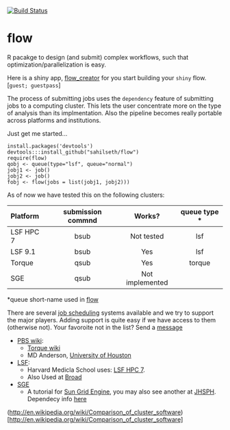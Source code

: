 [![Build Status](https://travis-ci.org/sahilseth/flow.png)](https://travis-ci.org/sahilseth/flow)

flow
======

R pacakge to design (and submit) complex workflows, such that optimization/parallelization is easy.

Here is a shiny app, [flow_creator](https://sseth.shinyapps.io/flow_creator/) for you start building your `shiny` flow.
[`guest; guestpass`]

The process of submitting jobs uses the `dependency` feature of submitting jobs to a computing cluster.
This lets the user concentrate more on the type of analysis than its implmentation. Also the pipeline becomes really portable across platforms and institutions.

Just get me started...

```
install.packages('devtools')
devtools:::install_github("sahilseth/flow")
require(flow)
qobj <- queue(type="lsf", queue="normal")
jobj1 <- job()
jobj2 <- job()
fobj <- flow(jobs = list(jobj1, jobj2)))
```

As of now we have tested this on the following clusters:

|Platform|submission commnd|Works?|queue type *|
|:---|:---:|:---:|:---:|
|LSF HPC 7|bsub|Not tested|lsf
|LSF 9.1|bsub|Yes|lsf
|Torque|qsub|Yes|torque
|SGE|qsub|Not implemented|

*queue short-name used in [flow](https://github.com/sahilseth/flow)

There are several [job scheduling](http://en.wikipedia.org/wiki/Job_scheduler) systems available and we try to support the major players. Adding support is quite easy if we have access to them (otherwise not). Your favoroite not in the list? Send a [message](mailto:sahil.seth@me.com)

- [PBS wiki](http://en.wikipedia.org/wiki/Portable_Batch_System):
	- [Torque wiki](http://en.wikipedia.org/wiki/TORQUE_Resource_Manager)
	- MD Anderson, [University of Houston](http://www.rcc.uh.edu/hpc-docs/49-using-torque-to-submit-and-monitor-jobs.html)
- [LSF](http://en.wikipedia.org/wiki/Platform_LSF):
	- Harvard Medicla School uses: [LSF HPC 7](https://wiki.med.harvard.edu/Orchestra/IntroductionToLSF).
	- Also Used at [Broad](https://www.broadinstitute.org/gatk/guide/article?id=1311)
- [SGE](http://en.wikipedia.org/wiki/Sun_Grid_Engine)
	- A tutorial for [Sun Grid Engine](https://sites.google.com/site/anshulkundaje/inotes/programming/clustersubmit/sun-grid-engine), you may also see another at [JHSPH](http://www.biostat.jhsph.edu/bit/cluster-usage.html). Dependecy info [here](https://wiki.duke.edu/display/SCSC/SGE+Job+Dependencies)

(http://en.wikipedia.org/wiki/Comparison_of_cluster_software)[http://en.wikipedia.org/wiki/Comparison_of_cluster_software]
